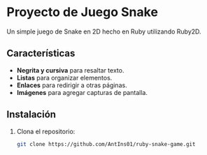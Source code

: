 # Proyecto de Juego Snake

Un simple juego de Snake en 2D hecho en Ruby utilizando Ruby2D.

## Características

- **Negrita y cursiva** para resaltar texto.
- **Listas** para organizar elementos.
- **Enlaces** para redirigir a otras páginas.
- **Imágenes** para agregar capturas de pantalla.

## Instalación

1. Clona el repositorio:
   ```bash
   git clone https://github.com/AntIns01/ruby-snake-game.git
